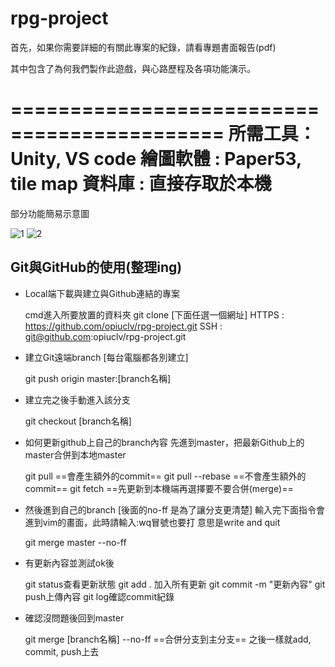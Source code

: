 # rpg-project
首先，如果你需要詳細的有關此專案的紀錄，請看專題書面報告(pdf)

其中包含了為何我們製作此遊戲，與心路歷程及各項功能演示。

============================================
所需工具：Unity, VS code
繪圖軟體 : Paper53, tile map
資料庫 : 直接存取於本機
============================================


部分功能簡易示意圖

![1](https://user-images.githubusercontent.com/39086959/119364381-6ac6a980-bce1-11eb-8bc8-a7d15f49aa92.png)
![2](https://user-images.githubusercontent.com/39086959/119364388-6bf7d680-bce1-11eb-9a8e-f58388c7c1e3.png)



## Git與GitHub的使用(整理ing)
- Local端下載與建立與Github連結的專案

    cmd進入所要放置的資料夾
    git clone [下面任選一個網址]
    HTTPS : https://github.com/opiuclv/rpg-project.git
    SSH   : git@github.com:opiuclv/rpg-project.git

- 建立Git遠端branch [每台電腦都各別建立]

    git push origin master:[branch名稱]

- 建立完之後手動進入該分支

    git checkout [branch名稱]

- 如何更新github上自己的branch內容
  先進到master，把最新Github上的master合併到本地master

    git pull     ==會產生額外的commit==
    git pull --rebase     ==不會產生額外的commit==
    git fetch ==先更新到本機端再選擇要不要合併(merge)==

- 然後進到自己的branch    [後面的no-ff 是為了讓分支更清楚]
  輸入完下面指令會進到vim的畫面，此時請輸入:wq冒號也要打
  意思是write and quit

    git merge master --no-ff

- 有更新內容並測試ok後

    git status查看更新狀態
    git add . 加入所有更新
    git commit -m "更新內容" 
    git push上傳內容
    git log確認commit紀錄


- 確認沒問題後回到master

    git merge [branch名稱] --no-ff ==合併分支到主分支==
    之後一樣就add, commit, push上去

